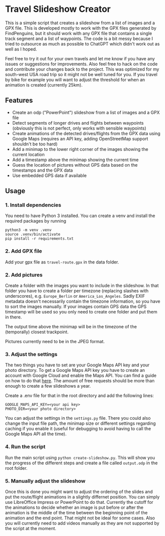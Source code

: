 # Travel Slideshow Creator

This is a simple script that creates a slideshow from a list of images and a GPX file. This is developed mostly to work with the GPX files generated by FindPenguins, but it should work with any GPX file that contains a single track segment and a list of waypoints. The code is a bit messy because I tried to outsource as much as possible to ChatGPT which didn't work out as well as I hoped.

Feel free to try it out for your own travels and let me know if you have any issues or suggestions for improvements. Also feel free to hack on the code and contribute your changes back to the project. This was optimized for my south-west USA road trip so it might not be well tuned for you. If you travel by bike for example you will want to adjust the threshold for when an animation is created (currently 25km).

## Features

- Create an odp ("PowerPoint") slideshow from a list of images and a GPX file
- Detect segments of longer drives and flights between waypoints (obviously this is not perfect, only works with sensible waypoints)
- Create animations of the detected drives/flights from the GPX data using Google Maps (requires an API key, adding OpenStreetMap support shouldn't be too hard)
- Add a minimap to the lower right corner of the images showing the current location
- Add a timestamp above the minimap showing the current time
- Guess the location of pictures without GPS data based on the timestamps and the GPX data
- Use embedded GPS data if available

## Usage

### 1. Install dependencies

You need to have Python 3 installed. You can create a venv and install the required packages by running
```
python3 -m venv .venv
source .venv/bin/activate
pip install -r requirements.txt
```

### 2. Add GPX file

Add your gpx file as `travel-route.gpx` in the data folder.

### 2. Add pictures

Create a folder with the images you want to include in the slideshow. In that folder you have to create a folder per timezone (replacing slashes with underscores), e.g. `Europe_Berlin` or `America_Los_Angeles`. Sadly EXIF metadata doesn't necessarily contain the timezone information, so you have to sort the images manually. If your images contain GPS data the GPS timestamp will be used so you only need to create one folder and put them in there. 

The output time above the minimap will be in the timezone of the (temporally) closest trackpoint. 

Pictures currently need to be in the JPEG format.

### 3. Adjust the settings

The two things you have to set are your Google Maps API key and your photo directory.
To get a Google Maps API key you have to create an account with Google Cloud and enable the Maps API. You can find a guide on how to do that [here](https://developers.google.com/maps/get-started). The amount of free requests should be more than enough to create a few slideshows a year.

Create a .env file for that in the root directory and add the following lines:
```
GOOGLE_MAPS_API_KEY=<your api key>
PHOTO_DIR=<your photo directory>
```

You can adjust the settings in the `settings.py` file. There you could also change the input file path, the minimap size or different settings regarding caching if you enable it (useful for debugging to avoid having to call the Google Maps API all the time).

### 4. Run the script
Run the main script using `python create-slideshow.py`. This will show you the progress of the different steps and create a file called `output.odp` in the root folder. 

### 5. Manually adjust the slideshow

Once this is done you might want to adjust the ordering of the slides and put the route/flight animations in a slightly differnet position. You can simply use LibreOffice Impress or PowerPoint to do that.
Currently the cutoff for the animations to decide whether an image is put before or after the animation is the middle of the time between the beginning point of the animation and the end point. That might not be ideal for some cases. Also you will currently need to add videos manually as they are not supported by the script at the moment.